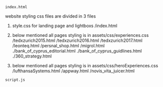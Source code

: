 <!-- Landing page -->

    index.html

<!-- css -->

website styling css files are divided in 3 files

1.  style.css for landing page and lightboxs
    /index.html

2.  below mentioned all pages styling is in assets/css/experiences.css
    /tedxzurich2015.html
    /tedxzurich2016.html
    /tedxzurich2017.html
    /leonteq.html
    /persnal_shop.html
    /migrol.html
    ./bank_of_cyprus_editorial.html
    ./bank_of_cyprus_guidlines.html
    ./360_strategy.html

3.  below mentioned all pages styling is in assets/css/heroExperiences.css
    /lufthansaSystems.html
    /appway.html
    /novis_vita_juicer.html

<!-- javascript -->

    script.js
